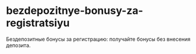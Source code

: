 # bezdepozitnye-bonusy-za-registratsiyu
Бездепозитные бонусы за регистрацию: получайте бонусы без внесения депозита.
